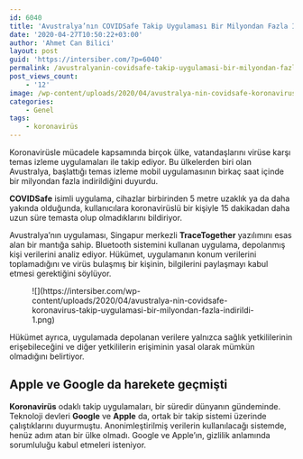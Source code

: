 ```yaml
---
id: 6040
title: 'Avustralya’nın COVIDSafe Takip Uygulaması Bir Milyondan Fazla İndirildi'
date: '2020-04-27T10:50:22+03:00'
author: 'Ahmet Can Bilici'
layout: post
guid: 'https://intersiber.com/?p=6040'
permalink: /avustralyanin-covidsafe-takip-uygulamasi-bir-milyondan-fazla-indirildi/
post_views_count:
    - '12'
image: /wp-content/uploads/2020/04/avustralya-nin-covidsafe-koronavirus-takip-uygulamasi-bir-milyondan-fazla-indirildi.png
categories:
    - Genel
tags:
    - koronavirüs
---
```


Koronavirüsle mücadele kapsamında birçok ülke, vatandaşlarını virüse karşı temas izleme uygulamaları ile takip ediyor. Bu ülkelerden biri olan Avustralya, başlattığı temas izleme mobil uygulamasının birkaç saat içinde bir milyondan fazla indirildiğini duyurdu.

**COVIDSafe** isimli uygulama, cihazlar birbirinden 5 metre uzaklık ya da daha yakında olduğunda, kullanıcılara koronavirüslü bir kişiyle 15 dakikadan daha uzun süre temasta olup olmadıklarını bildiriyor.

Avustralya’nın uygulaması, Singapur merkezli **TraceTogether** yazılımını esas alan bir mantığa sahip. Bluetooth sistemini kullanan uygulama, depolanmış kişi verilerini analiz ediyor. Hükümet, uygulamanın konum verilerini toplamadığını ve virüs bulaşmış bir kişinin, bilgilerini paylaşmayı kabul etmesi gerektiğini söylüyor.

<figure class="wp-block-image size-large">![](https://intersiber.com/wp-content/uploads/2020/04/avustralya-nin-covidsafe-koronavirus-takip-uygulamasi-bir-milyondan-fazla-indirildi-1.png)</figure>Hükümet ayrıca, uygulamada depolanan verilere yalnızca sağlık yetkililerinin erişebileceğini ve diğer yetkililerin erişiminin yasal olarak mümkün olmadığını belirtiyor.

## Apple ve Google da harekete geçmişti

**Koronavirüs** odaklı takip uygulamaları, bir süredir dünyanın gündeminde. Teknoloji devleri **Google** ve **Apple** da, ortak bir takip sistemi üzerinde çalıştıklarını duyurmuştu. Anonimleştirilmiş verilerin kullanılacağı sistemde, henüz adım atan bir ülke olmadı. Google ve Apple’ın, gizlilik anlamında sorumluluğu kabul etmeleri isteniyor.